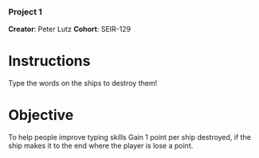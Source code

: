 ### Project 1

**Creator**: Peter Lutz
**Cohort**: SEIR-129

# Instructions

Type the words on the ships to destroy them!

# Objective

To help people improve typing skills
Gain 1 point per ship destroyed, if the ship makes it to the end where the player is lose a point.
